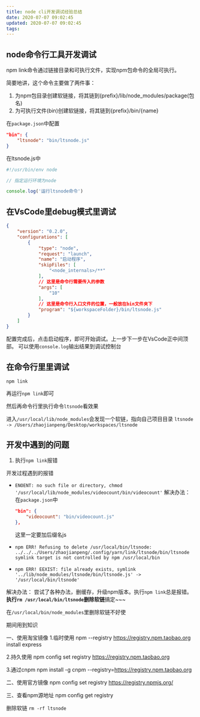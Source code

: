 ```yaml
---
title: node cli开发调试经验总结
date: 2020-07-07 09:02:45
updated: 2020-07-07 09:02:45
tags:
---
```


## node命令行工具开发调试

npm link命令通过链接目录和可执行文件，实现npm包命令的全局可执行。

简要地讲，这个命令主要做了两件事：

1. 为npm包目录创建软链接，将其链到{prefix}/lib/node_modules/package(包名)
2. 为可执行文件(bin)创建软链接，将其链到{prefix}/bin/{name}

在`package.json`中配置

```json
"bin": {
    "ltsnode": "bin/ltsnode.js"
}
```

在ltsnode.js中

```js
#!/usr/bin/env node

// 指定运行环境为node

console.log('运行ltsnode命令')
```

## 在VsCode里debug模式里调试

```json
{
    "version": "0.2.0",
    "configurations": [
        {
            "type": "node",
            "request": "launch",
            "name": "启动程序",
            "skipFiles": [
                "<node_internals>/**"
            ],
            // 这里是命令行需要传入的参数
            "args": [
                "10"
            ],
            // 这里是命令行入口文件的位置，一般放在bin文件夹下
            "program": "${workspaceFolder}/bin/ltsnode.js"
        }
    ]
}
```

配置完成后，点击启动程序，即可开始调试。上一步下一步在VsCode正中间顶部。
可以使用`console.log`输出结果到调试控制台

## 在命令行里里调试

`npm link`

再运行`npm link`即可

然后再命令行里执行命令`ltsnode`看效果

进入`/usr/local/lib/node_modules`会发现一个软链，指向自己项目目录
`ltsnode -> /Users/zhaojianpeng/Desktop/workspaces/ltsnode`

## 开发中遇到的问题

1. 执行`npm link`报错

开发过程遇到的报错

- `ENOENT: no such file or directory, chmod '/usr/local/lib/node_modules/videocount/bin/videocount'`
    解决办法：在`package.json`中

    ```json
    "bin": {
        "videocount": "bin/videocount.js"
    },
    ```

    这里一定要加后缀名js
- `npm ERR! Refusing to delete /usr/local/bin/ltsnode: ../../../Users/zhaojianpeng/.config/yarn/link/ltsnode/bin/ltsnode symlink target is not controlled by npm /usr/local/bin`
- `npm ERR! EEXIST: file already exists, symlink '../lib/node_modules/ltsnode/bin/ltsnode.js' -> '/usr/local/bin/ltsnode'`

解决办法：
尝试了各种办法，删缓存，升级npm版本。执行`npm link`总是报错。
**执行`rm /usr/local/bin/ltsnode`删除软链**搞定~~~

在`/usr/local/bin/node_modules`里删除软链不好使

期间用到知识

一、使用淘宝镜像
1.临时使用
npm --registry <https://registry.npm.taobao.org> install express

2.持久使用
npm config set registry <https://registry.npm.taobao.org>

3.通过cnpm
npm install -g cnpm --registry=<https://registry.npm.taobao.org>

二、使用官方镜像
npm config set registry <https://registry.npmjs.org/>

三、查看npm源地址
npm config get registry

删除软链
`rm -rf ltsnode`
